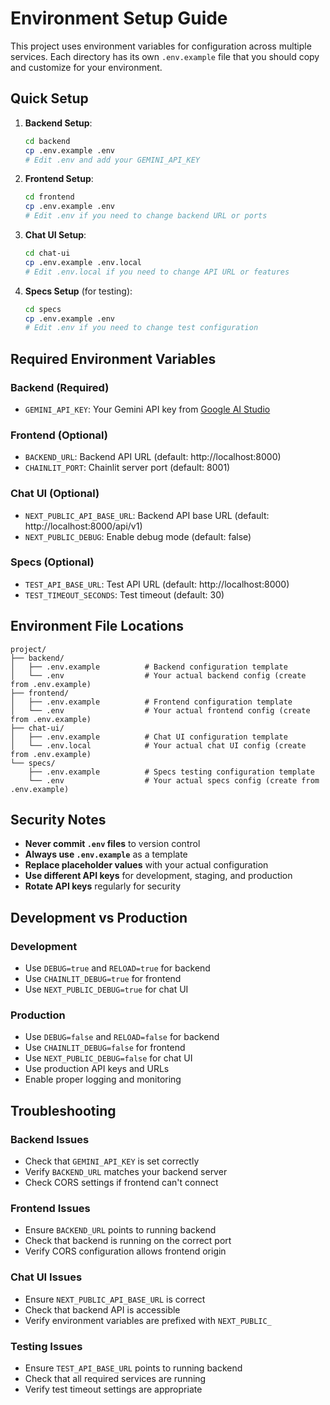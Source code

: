 # Environment Setup Guide

This project uses environment variables for configuration across multiple services. Each directory has its own `.env.example` file that you should copy and customize for your environment.

## Quick Setup

1. **Backend Setup**:
   ```bash
   cd backend
   cp .env.example .env
   # Edit .env and add your GEMINI_API_KEY
   ```

2. **Frontend Setup**:
   ```bash
   cd frontend
   cp .env.example .env
   # Edit .env if you need to change backend URL or ports
   ```

3. **Chat UI Setup**:
   ```bash
   cd chat-ui
   cp .env.example .env.local
   # Edit .env.local if you need to change API URL or features
   ```

4. **Specs Setup** (for testing):
   ```bash
   cd specs
   cp .env.example .env
   # Edit .env if you need to change test configuration
   ```

## Required Environment Variables

### Backend (Required)
- `GEMINI_API_KEY`: Your Gemini API key from [Google AI Studio](https://aistudio.google.com/app/apikey)

### Frontend (Optional)
- `BACKEND_URL`: Backend API URL (default: http://localhost:8000)
- `CHAINLIT_PORT`: Chainlit server port (default: 8001)

### Chat UI (Optional)
- `NEXT_PUBLIC_API_BASE_URL`: Backend API base URL (default: http://localhost:8000/api/v1)
- `NEXT_PUBLIC_DEBUG`: Enable debug mode (default: false)

### Specs (Optional)
- `TEST_API_BASE_URL`: Test API URL (default: http://localhost:8000)
- `TEST_TIMEOUT_SECONDS`: Test timeout (default: 30)

## Environment File Locations

```
project/
├── backend/
│   ├── .env.example          # Backend configuration template
│   └── .env                  # Your actual backend config (create from .env.example)
├── frontend/
│   ├── .env.example          # Frontend configuration template
│   └── .env                  # Your actual frontend config (create from .env.example)
├── chat-ui/
│   ├── .env.example          # Chat UI configuration template
│   └── .env.local            # Your actual chat UI config (create from .env.example)
└── specs/
    ├── .env.example          # Specs testing configuration template
    └── .env                  # Your actual specs config (create from .env.example)
```

## Security Notes

- **Never commit `.env` files** to version control
- **Always use `.env.example`** as a template
- **Replace placeholder values** with your actual configuration
- **Use different API keys** for development, staging, and production
- **Rotate API keys** regularly for security

## Development vs Production

### Development
- Use `DEBUG=true` and `RELOAD=true` for backend
- Use `CHAINLIT_DEBUG=true` for frontend
- Use `NEXT_PUBLIC_DEBUG=true` for chat UI

### Production
- Use `DEBUG=false` and `RELOAD=false` for backend
- Use `CHAINLIT_DEBUG=false` for frontend
- Use `NEXT_PUBLIC_DEBUG=false` for chat UI
- Use production API keys and URLs
- Enable proper logging and monitoring

## Troubleshooting

### Backend Issues
- Check that `GEMINI_API_KEY` is set correctly
- Verify `BACKEND_URL` matches your backend server
- Check CORS settings if frontend can't connect

### Frontend Issues
- Ensure `BACKEND_URL` points to running backend
- Check that backend is running on the correct port
- Verify CORS configuration allows frontend origin

### Chat UI Issues
- Ensure `NEXT_PUBLIC_API_BASE_URL` is correct
- Check that backend API is accessible
- Verify environment variables are prefixed with `NEXT_PUBLIC_`

### Testing Issues
- Ensure `TEST_API_BASE_URL` points to running backend
- Check that all required services are running
- Verify test timeout settings are appropriate

